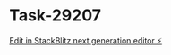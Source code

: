 # Task-29207

[Edit in StackBlitz next generation editor ⚡️](https://stackblitz.com/~/github.com/kevin-turing/Task-29207)